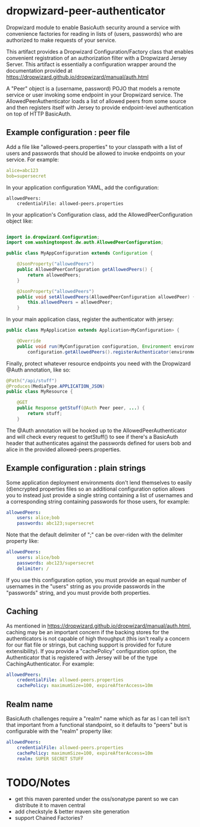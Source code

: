 # dropwizard-peer-authenticator
Dropwizard module to enable BasicAuth security around a service with convenience factories for reading in lists of (users, passwords) who are authorized to make requests of your service.

This artifact provides a Dropwizard Configuration/Factory class that enables convenient registration of an authorization filter with a Dropwizard Jersey Server.  This artifact is essentially a configuration wrapper around the documentation provided at https://dropwizard.github.io/dropwizard/manual/auth.html

A "Peer" object is a (username, password) POJO that models a remote service or user invoking some endpoint in your Dropwizard service.  The AllowedPeerAuthenticator loads a list of allowed peers from some source and then registers itself with Jersey to provide endpoint-level authentication on top of HTTP BasicAuth.

## Example configuration : peer file

Add a file like "allowed-peers.properties" to your classpath with a list of users and passwords that should be allowed to invoke endpoints on your service.  For example:
```yaml
alice=abc123
bob=supersecret
```

In your application configuration YAML, add the configuration:
```
allowedPeers: 
    credentialFile: allowed-peers.properties
```

In your application's Configuration class, add the AllowedPeerConfiguration object like:
```java

import io.dropwizard.Configuration;
import com.washingtonpost.dw.auth.AllowedPeerConfiguration;

public class MyAppConfiguration extends Configuration {

    @JsonProperty("allowedPeers")
    public AllowedPeerConfiguration getAllowedPeers() {
        return allowedPeers;
    }

    @JsonProperty("allowedPeers")
    public void setAllowedPeers(AllowedPeerConfiguration allowedPeer) {
        this.allowedPeers = allowedPeer;
    }
```

In your main application class, register the authenticator with jersey:
```java 
public class MyApplication extends Application<MyConfiguration> {

    @Override
    public void run(MyConfiguration configuration, Environment environment) {
        configuration.getAllowedPeers().registerAuthenticator(environment);
```

Finally, protect whatever resource endpoints you need with the Dropwizard @Auth annotation, like so:

```java
@Path("/api/stuff")
@Produces(MediaType.APPLICATION_JSON)
public class MyResource {

    @GET
    public Response getStuff(@Auth Peer peer, ...) {
        return stuff;
    }
```

The @Auth annotation will be hooked up to the AllowedPeerAuthenticator and will check every request to getStuff() to see if there's a BasicAuth header that authenticates against the passwords defined for users bob and alice in the provided allowed-peers.properties.

## Example configuration : plain strings

Some application deployment environments don't lend themselves to easily (d)encrypted properties files so an additional configuration option allows you to instead just provide a single string containing a list of usernames and a corresponding string containing passwords for those users, for example:
```yaml
allowedPeers: 
    users: alice;bob
    passwords: abc123;supersecret
```

Note that the default delimiter of ";" can be over-riden with the delimiter property like:

```yaml
allowedPeers: 
    users: alice/bob
    passwords: abc123/supersecret
    delimiter: /
```

If you use this configuration option, you must provide an equal number of usernames in the "users" string as you provide passwords in the "passwords" string, and you must provide both properties.

## Caching

As mentioned in https://dropwizard.github.io/dropwizard/manual/auth.html, caching may be an important concern if the backing stores for the authenticators is not capable of high throughput (this isn't really a concern for our flat file or strings, but caching support is provided for future extensibility).  If you provide a "cachePolicy" configuration option, the Authenticator that is registered with Jersey will be of the type CachingAuthenticator.  For example:

```yaml
allowedPeers: 
    credentialFile: allowed-peers.properties
    cachePolicy: maximumSize=100, expireAfterAccess=10m
```

## Realm name

BasicAuth challenges require a "realm" name which as far as I can tell isn't that important from a functional standpoint, so it defaults to "peers" but is configurable with the "realm" property like:
```yaml
allowedPeers: 
    credentialFile: allowed-peers.properties
    cachePolicy: maximumSize=100, expireAfterAccess=10m
    realm: SUPER SECRET STUFF
```


# TODO/Notes

* get this maven parented under the oss/sonatype parent so we can distribute it to maven central
* add checkstyle & better maven site generation
* support Chained Factories?